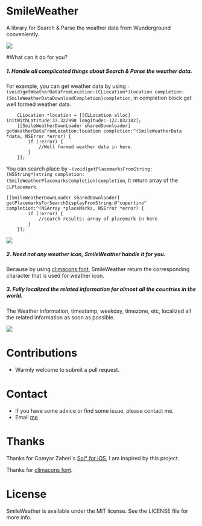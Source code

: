 # SmileWeather

A library for Search & Parse the weather data from Wunderground conveniently.

![](https://raw.githubusercontent.com/liu044100/SmileWeather/master/SmileWeather-Example/demo_gif/pro_big.png)

#What can it do for you?


##### 1. Handle all complicated things about Search & Parse the weather data.

For example, you can get weather data by using `-(void)getWeatherDataFromLocation:(CLLocation*)location completion:(SmileWeatherDataDownloadCompletion)completion`, in completion block get well formed weather data.

```
    CLLocation *location = [[CLLocation alloc] initWithLatitude:37.322998 longitude:-122.032182];
    [[SmileWeatherDownLoader sharedDownloader] getWeatherDataFromLocation:location completion:^(SmileWeatherData *data, NSError *error) {
        if (!error) {
            //Well formed weather data in here.
        }
    }];
```

You can search place by `-(void)getPlacemarksFromString:(NSString*)string completion:(SmileWeatherPlacemarksCompletion)completion`, it return array of the `CLPlacemark`.

```
[[SmileWeatherDownLoader sharedDownloader] getPlacemarksForSearchDisplayFromString:@"cupertino" completion:^(NSArray *placeMarks, NSError *error) {
        if (!error) {
            //search results: array of placemark in here
        }
    }];
```

![](https://raw.githubusercontent.com/liu044100/SmileWeather/master/SmileWeather-Example/demo_gif/search.png)


##### 2. Need not any weather icon, SmileWeather handle it for you. 

Because by using [climacons font](http://adamwhitcroft.com/climacons/), SmileWeather return the corresponding character that is used for weather icon.

##### 3. Fully localized the related information for almost all the countries in the world.

The Weather information, timestamp, weekday, timezone, etc, localized all the related information as soon as possible.

![](https://raw.githubusercontent.com/liu044100/SmileWeather/master/SmileWeather-Example/demo_gif/localization.png)

# Contributions

* Warmly welcome to submit a pull request.

# Contact

* If you have some advice or find some issue, please contact me.
* Email [me](liu044100@gmail.com)

# Thanks

Thanks for Comyar Zaheri's [Sol° for iOS](https://github.com/comyarzaheri/Sol), I am inspired by this project.

Thanks for [climacons font](http://adamwhitcroft.com/climacons/).

# License

SmileWeather is available under the MIT license. See the LICENSE file for more info.
